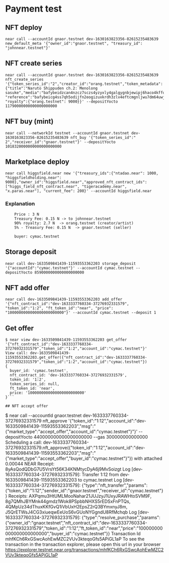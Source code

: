 # Payment test

## NFT deploy
```
near call --accountId gnaor.testnet dev-1630163823356-82615235483639 new_default_meta '{"owner_id":"gnaor.testnet", "treasury_id": "johnnear.testnet"}'
```

## NFT create series
```
near call --accountId gnaor.testnet dev-1630163823356-82615235483639 nft_create_series '{"token_series_id":"2","creator_id":"orang.testnet","token_metadata":{"title":"Naruto Shippuden ch.2: Menolong sasuke","media":"bafybeidzcan4nzcz7sczs4yzyxly4galgygnbjewipj6haco4kffoqpkiy", "reference":"bafybeicg4ss7qh5odijfn2eogizuxkrdh3zlv4eftcmgnljwu7dm64uwji"},"price":"1000000000000000000000000", "royalty":{"orang.testnet": 9000}}' --depositYocto 11790000000000000000000
```

## NFT buy (mint)
```
near call --networkId testnet --accountId gnaor.testnet dev-1630163823356-82615235483639 nft_buy '{"token_series_id":"
2","receiver_id":"gnaor.testnet"}' --depositYocto 1018320000000000000000000
```

## Marketplace deploy
```
near call higgsfield.near new '{"treasury_ids":{"ntadao.near": 1000, "higgsfieldholding.near": 9000},"owner_id":"higgsfield.near","approved_nft_contract_ids":["higgs_field_nft_contract.near", "tigeracademy.near", "x.paras.near"], "current_fee": 200}' --accountId higgsfield.near
```

### Explanation
```
    Price : 3 N
    Treasury Fee: 0.15 N -> to johnnear.testnet
    90% royalty: 2.7 N  -> orang.testnet (creator/artist)
    5% - Treasury Fee: 0.15 N  -> gnaor.testnet (seller)

    buyer: cymac.testnet
```

## Storage deposit
```
near call dev-1633509841439-11593553362203 storage_deposit '{"accountId":"cymac.testnet"}' --accountId cymac.testnet --depositYocto 8590000000000000000000
```
## NFT add offer 
```
near call dev-1633509841439-11593553362203 add_offer '{"nft_contract_id":"dev-1633337760334-37276932331579", "token_id":"1:2", "ft_token_id":"near", "price": "1000000000000000000000000"}' --accountId cymac.testnet --deposit 1
```

## Get offer
```
$ near view dev-1633509841439-11593553362203 get_offer '{"nft_contract_id":"dev-1633337760334-37276932331579","token_id":"1:2","account_id":"cymac.testnet"}'
View call: dev-1633509841439-11593553362203.get_offer({"nft_contract_id":"dev-1633337760334-37276932331579","token_id":"1:2","account_id":"cymac.testnet"})
{
  buyer_id: 'cymac.testnet',
  nft_contract_id: 'dev-1633337760334-37276932331579',
  token_id: '1:2',
  token_series_id: null,
  ft_token_id: 'near',
  price: '1000000000000000000000000'
}```

## NFT accept offer
```
$ near call --accountId gnaor.testnet  dev-1633337760334-37276932331579  nft_approve '{"token_id":"1:12","account_id":"dev-1633509841439-11593553362203","msg":"{\"market_type\":\"accept_offer\",\"account_id\":\"cymac.testnet\"}"}' --depositYocto 440000000000000000000 --gas 300000000000000
Scheduling a call: dev-1633337760334-37276932331579.nft_approve({"token_id":"1:12","account_id":"dev-1633509841439-11593553362203","msg":"{\"market_type\":\"accept_offer\",\"buyer_id\":\"cymac.testnet\"}"}) with attached 0.00044 NEAR
Receipt: 8yAsQodQDbG7U5VrsYt56K34KNMtycDyA6j9MvSoizgt
Log [dev-1633337760334-37276932331579]: Transfer 1:12 from dev-1633509841439-11593553362203 to cymac.testnet
Log [dev-1633337760334-37276932331579]: {"type":"nft_transfer","params":{"token_id":"1:12","sender_id":"gnaor.testnet","receiver_id":"cymac.testnet"}}
Receipts: AXPqmu3HtUMLMooNahar21JUJzyJ1UxyJRAWHtoSVM9F, 8g7QMhJBYMnk44gmdz1Wok8PSpbbNHXS5rEDSxFnPTQs, 4QMpUz34dThuxKKfGvQ1iVbUxH2EpsZ2rQ3BYmxnyJ8m, J5QrETWsJ4CG3xiueqwEeUoS6vGUoNYGgndU8RfMchqb
Log [dev-1633337760334-37276932331579]: {"type":"resolve_purchase","params":{"owner_id":"gnaor.testnet","nft_contract_id":"dev-1633337760334-37276932331579","token_id":"1:12","ft_token_id":"near","price":"100000000000000000000000","buyer_id":"cymac.testnet"}}
Transaction Id mhfKCh6RxGSwcAohEwMZC2VUv3kteqoGfs5APiGL1aP
To see the transaction in the transaction explorer, please open this url in your browser
https://explorer.testnet.near.org/transactions/mhfKCh6RxGSwcAohEwMZC2VUv3kteqoGfs5APiGL1aP
```

